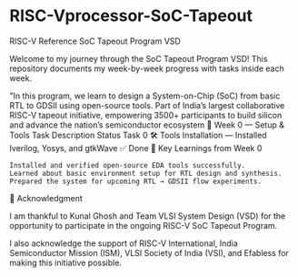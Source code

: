 # RISC-Vprocessor-SoC-Tapeout

RISC-V Reference SoC Tapeout Program VSD

Welcome to my journey through the SoC Tapeout Program VSD!
This repository documents my week-by-week progress with tasks inside each week.

"In this program, we learn to design a System-on-Chip (SoC) from basic RTL to GDSII using open-source tools. Part of India’s largest collaborative RISC-V tapeout initiative, empowering 3500+ participants to build silicon and advance the nation’s semiconductor ecosystem
📅 Week 0 — Setup & Tools
Task 	Description 	Status
Task 0 	🛠️ Tools Installation — Installed Iverilog, Yosys, and gtkWave 	✅ Done
🌟 Key Learnings from Week 0

    Installed and verified open-source EDA tools successfully.
    Learned about basic environment setup for RTL design and synthesis.
    Prepared the system for upcoming RTL → GDSII flow experiments.

🙏 Acknowledgment

I am thankful to Kunal Ghosh and Team VLSI System Design (VSD) for the opportunity to participate in the ongoing RISC-V SoC Tapeout Program.

I also acknowledge the support of RISC-V International, India Semiconductor Mission (ISM), VLSI Society of India (VSI), and Efabless for making this initiative possible.
